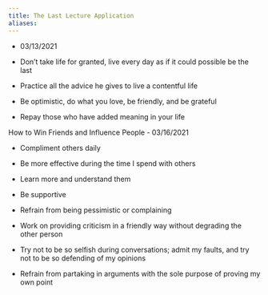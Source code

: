 ```yaml
---
title: The Last Lecture Application
aliases:
---
```

 - 03/13/2021
- Don’t take life for granted, live every day as if it could possible be the last
    
- Practice all the advice he gives to live a contentful life
    

- Be optimistic, do what you love, be friendly, and be grateful
    

- Repay those who have added meaning in your life
    

 How to Win Friends and Influence People - 03/16/2021

- Compliment others daily
    
- Be more effective during the time I spend with others
    

- Learn more and understand them
    
- Be supportive
    

- Refrain from being pessimistic or complaining
    
- Work on providing criticism in a friendly way without degrading the other person
    
- Try not to be so selfish during conversations; admit my faults, and try not to be so defending of my opinions
    
- Refrain from partaking in arguments with the sole purpose of proving my own point
    